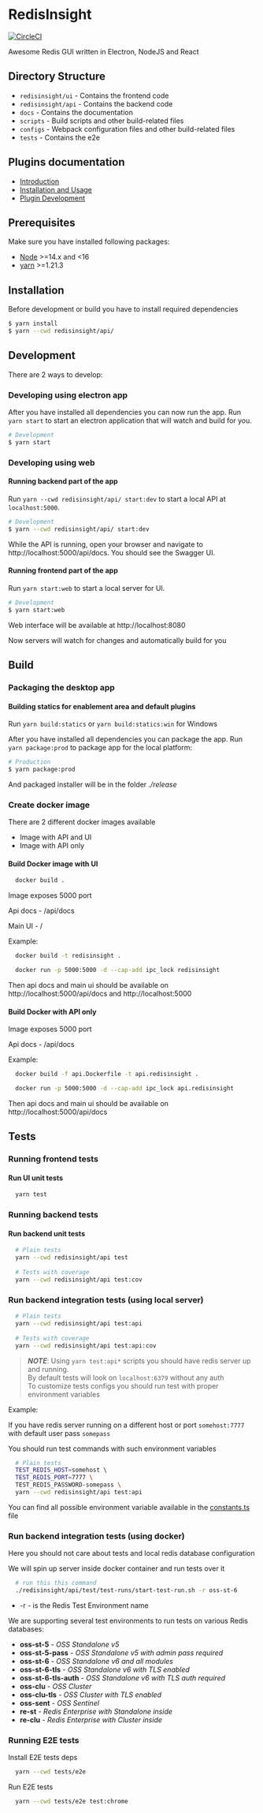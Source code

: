 # RedisInsight

[![CircleCI](https://circleci.com/gh/RedisInsight/RedisInsight/tree/master.svg?style=svg)](https://circleci.com/gh/RedisInsight/RedisInsight/tree/master)

Awesome Redis GUI written in Electron, NodeJS and React

## Directory Structure

- `redisinsight/ui` - Contains the frontend code
- `redisinsight/api` - Contains the backend code
- `docs` - Contains the documentation
- `scripts` - Build scripts and other build-related files
- `configs` - Webpack configuration files and other build-related files
- `tests` - Contains the e2e

## Plugins documentation

* [Introduction](docs/plugins/introduction.md)
* [Installation and Usage](docs/plugins/installation.md)
* [Plugin Development](docs/plugins/development.md)

## Prerequisites

Make sure you have installed following packages:
* [Node](https://nodejs.org/en/download/) >=14.x and <16
* [yarn](https://www.npmjs.com/package/yarn) >=1.21.3

## Installation

Before development or build you have to install required dependencies

```bash
$ yarn install
$ yarn --cwd redisinsight/api/
```

## Development

There are 2 ways to develop:

### Developing using electron app

After you have installed all dependencies you can now run the app.
Run `yarn start` to start an electron application that will watch and build for you.

```bash
# Development
$ yarn start
```

### Developing using web

#### Running backend part of the app

Run `yarn --cwd redisinsight/api/ start:dev` to start a local API at `localhost:5000`.

```bash
# Development
$ yarn --cwd redisinsight/api/ start:dev
```

While the API is running, open your browser and navigate to http://localhost:5000/api/docs. You should see the Swagger UI.

#### Running frontend part of the app

Run `yarn start:web` to start a local server for UI.

```bash
# Development
$ yarn start:web
```

Web interface will be available at http://localhost:8080

Now servers will watch for changes and automatically build for you

## Build

### Packaging the desktop app

#### Building statics for enablement area and default plugins

Run `yarn build:statics` or `yarn build:statics:win` for Windows

After you have installed all dependencies you can package the app.
Run `yarn package:prod` to package app for the local platform:

```bash
# Production
$ yarn package:prod
```

And packaged installer will be in the folder _./release_

### Create docker image

There are 2 different docker images available

- Image with API and UI
- Image with API only

#### Build Docker image with UI

```bash
  docker build .
```

Image exposes 5000 port

Api docs - /api/docs

Main UI - /

Example:

```bash
  docker build -t redisinsight .
```

```bash
  docker run -p 5000:5000 -d --cap-add ipc_lock redisinsight
```

Then api docs and main ui should be available on http://localhost:5000/api/docs and http://localhost:5000

#### Build Docker with API only

Image exposes 5000 port

Api docs - /api/docs

Example:

```bash
  docker build -f api.Dockerfile -t api.redisinsight .
```

```bash
  docker run -p 5000:5000 -d --cap-add ipc_lock api.redisinsight
```

Then api docs and main ui should be available on http://localhost:5000/api/docs

## Tests

### Running frontend tests

#### Run UI unit tests 

```bash
  yarn test
```

### Running backend tests

#### Run backend unit tests

```bash
  # Plain tests
  yarn --cwd redisinsight/api test
  
  # Tests with coverage
  yarn --cwd redisinsight/api test:cov
```

### Run backend integration tests (using local server)

```bash
  # Plain tests
  yarn --cwd redisinsight/api test:api
  
  # Tests with coverage
  yarn --cwd redisinsight/api test:api:cov
```

> **_NOTE_**: Using `yarn test:api*` scripts you should have redis server up and running.  
By default tests will look on `localhost:6379` without any auth  
To customize tests configs you should run test with proper environment variables

Example:

If you have redis server running on a different host or port `somehost:7777` with default user pass `somepass`

You should run test commands with such environment variables

```bash
  # Plain tests
  TEST_REDIS_HOST=somehost \ 
  TEST_REDIS_PORT=7777 \
  TEST_REDIS_PASSWORD-somepass \
  yarn --cwd redisinsight/api test:api
```

You can find all possible environment variable available in the [constants.ts](redisinsight/api/test/helpers/constants.ts) file

### Run backend integration tests (using docker)

Here you should not care about tests and local redis database configuration

We will spin up server inside docker container and run tests over it

```bash
  # run this this command
  ./redisinsight/api/test/test-runs/start-test-run.sh -r oss-st-6
```
- -r - is the Redis Test Environment name

We are supporting several test environments to run tests on various Redis databases:
- **oss-st-5**            - _OSS Standalone v5_
- **oss-st-5-pass**       - _OSS Standalone v5 with admin pass required_
- **oss-st-6**            - _OSS Standalone v6 and all modules_
- **oss-st-6-tls**        - _OSS Standalone v6 with TLS enabled_
- **oss-st-6-tls-auth**   - _OSS Standalone v6 with TLS auth required_
- **oss-clu**             - _OSS Cluster_
- **oss-clu-tls**         - _OSS Cluster with TLS enabled_
- **oss-sent**            - _OSS Sentinel_
- **re-st**               - _Redis Enterprise with Standalone inside_
- **re-clu**              - _Redis Enterprise with Cluster inside_


### Running E2E tests

Install E2E tests deps

```bash
  yarn --cwd tests/e2e 
```

Run E2E tests

```bash
  yarn --cwd tests/e2e test:chrome
```

